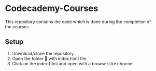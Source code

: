 # Codecademy-Courses

This repository contains the code which is done during the completion of the courses

## Setup

1. Download/clone the repository.
2. Open the folder 📁 with index.html file.
3. Click on the index.html and open with a browser like chrome.

